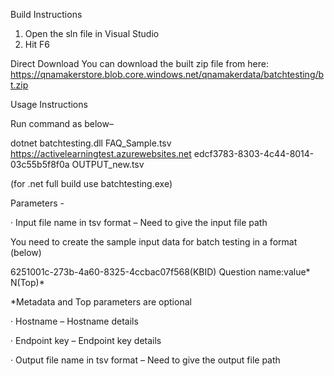 
Build Instructions
1. Open the sln file in Visual Studio
2. Hit F6

Direct Download
You can download the built zip file from here: https://qnamakerstore.blob.core.windows.net/qnamakerdata/batchtesting/bt.zip

Usage Instructions

Run command as below–

dotnet batchtesting.dll FAQ_Sample.tsv https://activelearningtest.azurewebsites.net edcf3783-8303-4c44-8014-03c55b5f8f0a OUTPUT_new.tsv

(for .net full build use batchtesting.exe)

Parameters -

· Input file name in tsv format – Need to give the input file path

You need to create the sample input data for batch testing in a format (below)

6251001c-273b-4a60-8325-4ccbac07f568(KBID) Question name:value* N(Top)*

*Metadata and Top parameters are optional

· Hostname – Hostname details

· Endpoint key – Endpoint key details

· Output file name in tsv format – Need to give the output file path